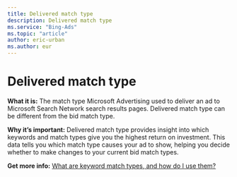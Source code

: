 ```yaml
---
title: Delivered match type
description: Delivered match type
ms.service: "Bing-Ads"
ms.topic: "article"
author: eric-urban
ms.author: eur
---
```


# Delivered match type

**What it is:**   The match type Microsoft Advertising used to deliver an ad to Microsoft Search Network search results pages. Delivered match type can be different from the bid match type.

**Why it’s important:**   Delivered match type provides insight into which keywords and match types give you the highest return on investment.   This data tells you which match type causes your ad to show, helping you decide whether to make changes to your current bid match types.

**Get more info:**     [What are keyword match types, and how do I use them?](../hlp_BA_CONC_MatchOptions.md)


